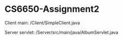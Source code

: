 # CS6650-Assignment2

Client main: /Client/SimpleClient.java

Server servlet: /Server/src/main/java/AlbumServlet.java